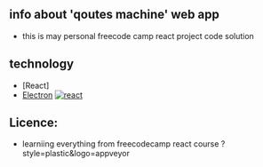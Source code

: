 ## info about 'qoutes machine' web app 
- this is may personal freecode camp react project code solution
## technology
- [React]
- [Electron](https://electron.atom.io)
[![react](https://img.shields.io/?style=plastic&logo=appveyor)](https://profilaktika1985.github.io/uzd_1)
## Licence:
-  learniing everything from freecodecamp react course
?style=plastic&logo=appveyor
